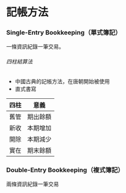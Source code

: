 # 記帳方法

### Single-Entry Bookkeeping（單式簿記）

一條資訊紀錄一筆交易。
###### 四柱結算法

- 中國古典的記帳方法，在唐朝開始被使用
- 直式書寫

|四柱|意義|
|:-:|:-:|
|舊管|期出餘額|
|新收|本期增加|
|開除|本期減少|
|實在|期末餘額|

### Double-Entry Bookkeeping（複式簿記）

兩條資訊紀錄一筆交易
